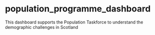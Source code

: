# population_programme_dashboard
This dashboard supports the Population Taskforce to understand the demographic challenges in Scotland
